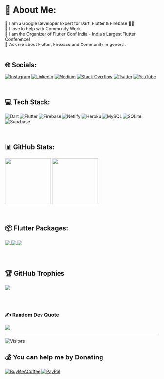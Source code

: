 # 💫 About Me:
🔭 I am a Google Developer Expert for Dart, Flutter & Firebase 💙💛<br>🤝 I love to help with Community Work<br>💙 I am the Organizer of Flutter Conf India - India's Largest Flutter Conference!<br>💬 Ask me about Flutter, Firebase and Community in general.<br>
<br>

## 🌐 Socials:
[![Instagram](https://img.shields.io/badge/Instagram-%23E4405F.svg?logo=Instagram&logoColor=white)](https://instagram.com/AbhishekDoshi26) [![LinkedIn](https://img.shields.io/badge/LinkedIn-%230077B5.svg?logo=linkedin&logoColor=white)](https://linkedin.com/in/AbhishekDoshi26) [![Medium](https://img.shields.io/badge/Medium-12100E?logo=medium&logoColor=white)](https://medium.com/@AbhishekDoshi26) [![Stack Overflow](https://img.shields.io/badge/-Stackoverflow-FE7A16?logo=stack-overflow&logoColor=white)](https://stackoverflow.com/users/12574439) [![Twitter](https://img.shields.io/badge/Twitter-%231DA1F2.svg?logo=Twitter&logoColor=white)](https://twitter.com/AbhishekDoshi26) [![YouTube](https://img.shields.io/badge/YouTube-%23FF0000.svg?logo=YouTube&logoColor=white)](https://youtube.com/@AbhishekDoshi26) 

<br>

## 💻 Tech Stack:
![Dart](https://img.shields.io/badge/dart-%230175C2.svg?style=flat&logo=dart&logoColor=white) ![Flutter](https://img.shields.io/badge/Flutter-%2302569B.svg?style=flat&logo=Flutter&logoColor=white) ![Firebase](https://img.shields.io/badge/firebase-%23039BE5.svg?style=flat&logo=firebase) ![Netlify](https://img.shields.io/badge/netlify-%23000000.svg?style=flat&logo=netlify&logoColor=#00C7B7) ![Heroku](https://img.shields.io/badge/heroku-%23430098.svg?style=flat&logo=heroku&logoColor=white) ![MySQL](https://img.shields.io/badge/mysql-%2300f.svg?style=flat&logo=mysql&logoColor=white) ![SQLite](https://img.shields.io/badge/sqlite-%2307405e.svg?style=flat&logo=sqlite&logoColor=white) 	![Supabase](https://img.shields.io/badge/Supabase-3ECF8E?style=flat&logo=supabase&logoColor=white)

<br>

## 📊 GitHub Stats:
<img src="https://github-readme-stats.vercel.app/api?username=AbhishekDoshi26&theme=radical&hide_border=false&include_all_commits=true&count_private=true" height=150px>  <img src="https://github-readme-streak-stats.herokuapp.com/?user=AbhishekDoshi26&theme=radical&hide_border=false" height=150px><br/>

<br>

## 📦 Flutter Packages:

<a href="https://github.com/AbhishekDoshi26/contactus">
  <img align="center" src="https://github-readme-stats.vercel.app/api/pin/?username=AbhishekDoshi26&repo=contactus&theme=radical" />
</a>
<a href="https://github.com/AbhishekDoshi26/super_extensions">
 <img align="center" src="https://github-readme-stats.vercel.app/api/pin/?username=AbhishekDoshi26&repo=super_extensions&theme=radical" />
</a>
<a href="https://github.com/AbhishekDoshi26/parent-child-checkbox">
  <img align="center" src="https://github-readme-stats.vercel.app/api/pin/?username=AbhishekDoshi26&repo=parent-child-checkbox&theme=radical" />
</a>

<br><br>


## 🏆 GitHub Trophies
<img src="https://github-profile-trophy.vercel.app/?username=AbhishekDoshi26&theme=radical&no-frame=false&no-bg=false&margin-w=4"/>



<br><br>
### ✍️ Random Dev Quote
![](https://quotes-github-readme.vercel.app/api?type=horizontal&theme=radical)

---

![Visitors](https://visitor-badge.laobi.icu/badge?page_id=AbhishekDoshi26.AbhishekDoshi26)   

  ## 💰 You can help me by Donating
  [![BuyMeACoffee](https://img.shields.io/badge/Buy%20Me%20a%20Coffee-ffdd00?style=for-the-badge&logo=buy-me-a-coffee&logoColor=black)](https://buymeacoffee.com/AbhishekDoshi26) [![PayPal](https://img.shields.io/badge/PayPal-00457C?style=for-the-badge&logo=paypal&logoColor=white)](https://paypal.me/AbhishekDoshi26) 
